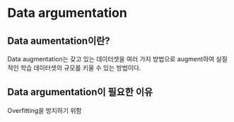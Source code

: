 # Data argumentation

## Data aumentation이란?
Data augmentation는 갖고 있는 데이터셋을 여러 가지 방법으로 augment하여 실질적인 학습 데이터셋의 규모를 키울 수 있는 방법이다.

## Data argumentation이 필요한 이유
Overfitting을 방지하기 위함
